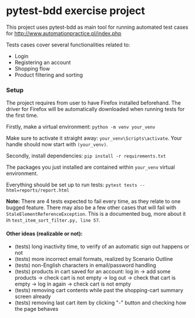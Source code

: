 # pytest-bdd exercise project

This project uses pytest-bdd as main tool for running automated test cases for http://www.automationpractice.pl/index.php

Tests cases cover several functionalities related to:
- Login
- Registering an account
- Shopping flow
- Product filtering and sorting

### Setup

The project requires from user to have Firefox installed beforehand. The driver for Firefox will be automatically downloaded when running tests for the first time.

Firstly, make a virtual environment:
`python -m venv your_venv`

Make sure to activate it straight away: `your_venv\Scripts\activate`. Your handle should now start with `(your_venv)`.

Secondly, install dependencies:
`pip install -r requirements.txt`

The packages you just installed are contained within `your_venv` virtual environment.


Everything should be set up to run tests:
`pytest tests --html=reports/report.html`

**Note:** There are 4 tests expected to fail every time, as they relate to one bugged feature. There may also be a few other cases that will fail with `StaleElementReferenceException`. This is a documented bug, more about it in `test_item_sort_filter.py, line 57`.

#### Other ideas (realizable or not):

- (tests) long inactivity time, to verify of an automatic sign out happens or not
- (tests) more incorrect email formats, realized by Scenario Outline
- (tests) non-English characters in email/password handling
- (tests) products in cart saved for an account: log in -> add some products -> check cart is not empty -> log out -> check that cart is empty -> log in again -> check cart is not empty
- (tests) removing cart contents while past the shopping-cart summary screen already
- (tests) removing last cart item by clicking "-" button and checking how the page behaves
